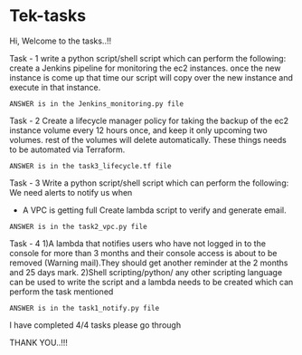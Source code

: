 # Tek-tasks
Hi, Welcome to the tasks..!!

Task - 1
  write a python script/shell script which can perform the following:
  create a Jenkins pipeline for monitoring the ec2 instances. 
  once the new instance is come up that time our script will copy over the new instance and execute in that instance.

    ANSWER is in the Jenkins_monitoring.py file

Task - 2
  Create a lifecycle manager policy for taking the backup of the ec2 instance volume every 12 hours once,
  and keep it only upcoming two volumes. rest of the volumes will delete automatically.
  These things needs to be automated via Terraform.
  
    ANSWER is in the task3_lifecycle.tf file
    
 Task - 3 
   Write a python script/shell script which can perform the following:
   We need alerts to notify us when  
   * A VPC is getting full
   Create lambda script to verify and generate email.

    ANSWER is in the task2_vpc.py file
 
 Task - 4
1)A lambda that notifies users who have not logged in to the console for more than 3 months and their console access is about to be removed
(Warning mail).They should get another reminder at the 2 months and 25 days mark.
2)Shell scripting/python/ any other scripting language can be used to write the script and a lambda needs to be created which can perform the task mentioned

    ANSWER is in the task1_notify.py file

I have completed 4/4 tasks please go through 

THANK YOU..!!!
